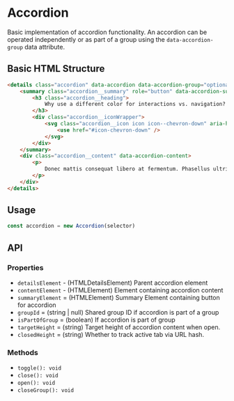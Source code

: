 # Accordion

Basic implementation of accordion functionality. An accordion can be operated independently or as part of a group using the `data-accordion-group` data attribute.

## Basic HTML Structure
```html
<details class="accordion" data-accordion data-accordion-group="optional-group-id" aria-expanded="false">
    <summary class="accordion__summary" role="button" data-accordion-summary>
        <h3 class="accordion__heading">
            Why use a different color for interactions vs. navigation?
        </h3>
        <div class="accordion__iconWrapper">
            <svg class="accordion__icon icon icon--chevron-down" aria-hidden="true" role="presentation">
                <use href="#icon-chevron-down" />
            </svg>
        </div>
    </summary>
    <div class="accordion__content" data-accordion-content>
        <p>
            Donec mattis consequat libero at fermentum. Phasellus ultricies ultrices felis eu dapibus. Donec nec pellentesque eros. Proin cursus, felis eu sollicitudin sodales, mi tellus posuere risus, id vehicula enim nisi id risus. Praesent ultrices, eros tempor tincidunt vehicula, sem orci imperdiet ante, iaculis egestas arcu dolor pretium dui. Nullam egestas cursus diam quis ultrices. Praesent mollis ligula vel lorem gravida, at commodo nibh posuere. Maecenas id mollis metus, sit amet ultricies urna. Pellentesque congue elementum massa, a tristique sem feugiat ac.
        </p>
    </div>
</details>
```

## Usage
```javascript
const accordion = new Accordion(selector)
```

## API

### Properties

* `detailsElement` - (HTMLDetailsElement) Parent accordion element
* `contentElement` - (HTMLElement) Element containing accordion content
* `summaryElement` = (HTMLElement) Summary Element containing button for accordion
* `groupId` = (string | null) Shared group ID if accordion is part of a group
* `isPartOfGroup` = (boolean) If accordion is part of group
* `targetHeight` = (string) Target height of accordion content when open.
* `closedHeight` = (string) Whether to track active tab via URL hash.

### Methods
* `toggle(): void`
* `close(): void`
* `open(): void`
* `closeGroup(): void`